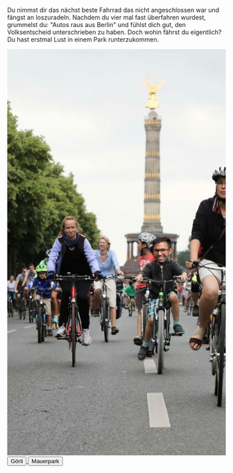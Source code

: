 Du nimmst dir das nächst beste Fahrrad das nicht angeschlossen war und fängst an loszuradeln.
Nachdem du vier mal fast überfahren wurdest, grummelst du: "Autos raus aus Berlin" und fühlst dich gut, den Volksentscheid unterschrieben zu haben.
Doch wohin fährst du eigentlich? Du hast erstmal Lust in einem Park runterzukommen.

<img src="img/fahrrad.jpeg">

<a href="/görli">
<button>Görli</button>
</a>
<a href="/mauerpark">
<button>Mauerpark</button>
</a>